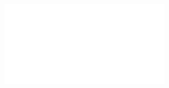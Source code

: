 <div align="center" >
	<img  height="50%" src="https://github.com/ariary/ariary/raw/main/animated.svg?sanitize=true">
</div>
